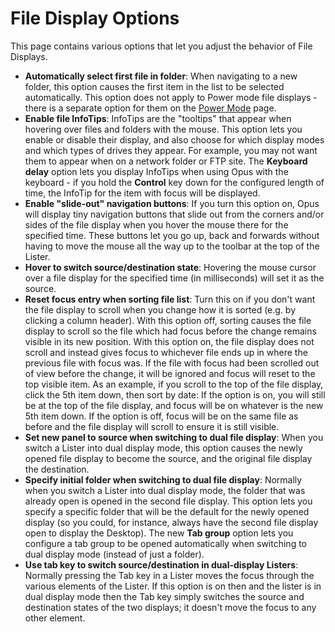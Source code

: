# File Display Options

This page contains various options that let you adjust the behavior of File Displays.

- **Automatically select first file in folder**: When navigating to a new folder, this option causes the first item in the list to be selected automatically. This option does not apply to Power mode file displays - there is a separate option for them on the [Power Mode](../file_display_modes/power_mode/RAEDME.md) page.
- **Enable file InfoTips**: InfoTips are the "tooltips" that appear when hovering over files and folders with the mouse. This option lets you enable or disable their display, and also choose for which display modes and which types of drives they appear. For example, you may not want them to appear when on a network folder or FTP site. The **Keyboard delay** option lets you display InfoTips when using Opus with the keyboard - if you hold the **Control** key down for the configured length of time, the InfoTip for the item with focus will be displayed.
- **Enable "slide-out" navigation buttons**: If you turn this option on, Opus will display tiny navigation buttons that slide out from the corners and/or sides of the file display when you hover the mouse there for the specified time. These buttons let you go up, back and forwards without having to move the mouse all the way up to the toolbar at the top of the Lister.
- **Hover to switch source/destination state**: Hovering the mouse cursor over a file display for the specified time (in milliseconds) will set it as the source.
- **Reset focus entry when sorting file list**: Turn this on if you don't want the file display to scroll when you change how it is sorted (e.g. by clicking a column header). With this option off, sorting causes the file display to scroll so the file which had focus before the change remains visible in its new position. With this option on, the file display does not scroll and instead gives focus to whichever file ends up in where the previous file with focus was. If the file with focus had been scrolled out of view before the change, it will be ignored and focus will reset to the top visible item. As an example, if you scroll to the top of the file display, click the 5th item down, then sort by date: If the option is on, you will still be at the top of the file display, and focus will be on whatever is the new 5th item down. If the option is off, focus will be on the same file as before and the file display will scroll to ensure it is still visible.
- **Set new panel to source when switching to dual file display**: When you switch a Lister into dual display mode, this option causes the newly opened file display to become the source, and the original file display the destination.
- **Specify initial folder when switching to dual file display**: Normally when you switch a Lister into dual display mode, the folder that was already open is opened in the second file display. This option lets you specify a specific folder that will be the default for the newly opened display (so you could, for instance, always have the second file display open to display the Desktop). The new **Tab group** option lets you configure a tab group to be opened automatically when switching to dual display mode (instead of just a folder).
- **Use tab key to switch source/destination in dual-display Listers**: Normally pressing the Tab key in a Lister moves the focus through the various elements of the Lister. If this option is on then and the lister is in dual display mode then the Tab key simply switches the source and destination states of the two displays; it doesn't move the focus to any other element.

 
